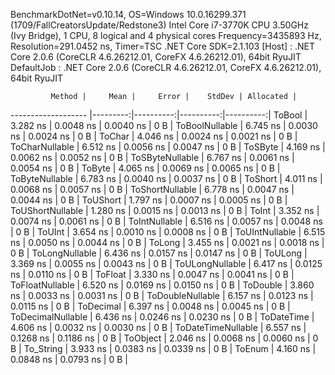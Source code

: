 
BenchmarkDotNet=v0.10.14, OS=Windows 10.0.16299.371 (1709/FallCreatorsUpdate/Redstone3)
Intel Core i7-3770K CPU 3.50GHz (Ivy Bridge), 1 CPU, 8 logical and 4 physical cores
Frequency=3435893 Hz, Resolution=291.0452 ns, Timer=TSC
.NET Core SDK=2.1.103
  [Host]     : .NET Core 2.0.6 (CoreCLR 4.6.26212.01, CoreFX 4.6.26212.01), 64bit RyuJIT
  DefaultJob : .NET Core 2.0.6 (CoreCLR 4.6.26212.01, CoreFX 4.6.26212.01), 64bit RyuJIT


             Method |     Mean |     Error |    StdDev | Allocated |
------------------- |---------:|----------:|----------:|----------:|
             ToBool | 3.282 ns | 0.0048 ns | 0.0040 ns |       0 B |
     ToBoolNullable | 6.745 ns | 0.0030 ns | 0.0024 ns |       0 B |
             ToChar | 4.046 ns | 0.0024 ns | 0.0021 ns |       0 B |
     ToCharNullable | 6.512 ns | 0.0056 ns | 0.0047 ns |       0 B |
            ToSByte | 4.169 ns | 0.0062 ns | 0.0052 ns |       0 B |
    ToSByteNullable | 6.767 ns | 0.0061 ns | 0.0054 ns |       0 B |
             ToByte | 4.065 ns | 0.0069 ns | 0.0065 ns |       0 B |
     ToByteNullable | 6.783 ns | 0.0040 ns | 0.0037 ns |       0 B |
            ToShort | 4.011 ns | 0.0068 ns | 0.0057 ns |       0 B |
    ToShortNullable | 6.778 ns | 0.0047 ns | 0.0044 ns |       0 B |
           ToUShort | 1.797 ns | 0.0007 ns | 0.0005 ns |       0 B |
   ToUShortNullable | 1.280 ns | 0.0015 ns | 0.0013 ns |       0 B |
              ToInt | 3.352 ns | 0.0074 ns | 0.0061 ns |       0 B |
      ToIntNullable | 6.516 ns | 0.0057 ns | 0.0048 ns |       0 B |
             ToUInt | 3.654 ns | 0.0010 ns | 0.0008 ns |       0 B |
     ToUIntNullable | 6.515 ns | 0.0050 ns | 0.0044 ns |       0 B |
             ToLong | 3.455 ns | 0.0021 ns | 0.0018 ns |       0 B |
     ToLongNullable | 6.436 ns | 0.0157 ns | 0.0147 ns |       0 B |
            ToULong | 3.369 ns | 0.0055 ns | 0.0043 ns |       0 B |
    ToULongNullable | 6.417 ns | 0.0125 ns | 0.0110 ns |       0 B |
            ToFloat | 3.330 ns | 0.0047 ns | 0.0041 ns |       0 B |
    ToFloatNullable | 6.520 ns | 0.0169 ns | 0.0150 ns |       0 B |
           ToDouble | 3.860 ns | 0.0033 ns | 0.0031 ns |       0 B |
   ToDoubleNullable | 6.157 ns | 0.0123 ns | 0.0115 ns |       0 B |
          ToDecimal | 6.397 ns | 0.0048 ns | 0.0045 ns |       0 B |
  ToDecimalNullable | 6.436 ns | 0.0246 ns | 0.0230 ns |       0 B |
         ToDateTime | 4.606 ns | 0.0032 ns | 0.0030 ns |       0 B |
 ToDateTimeNullable | 6.557 ns | 0.1268 ns | 0.1186 ns |       0 B |
           ToObject | 2.046 ns | 0.0068 ns | 0.0060 ns |       0 B |
          To_String | 3.933 ns | 0.0383 ns | 0.0339 ns |       0 B |
             ToEnum | 4.160 ns | 0.0848 ns | 0.0793 ns |       0 B |
